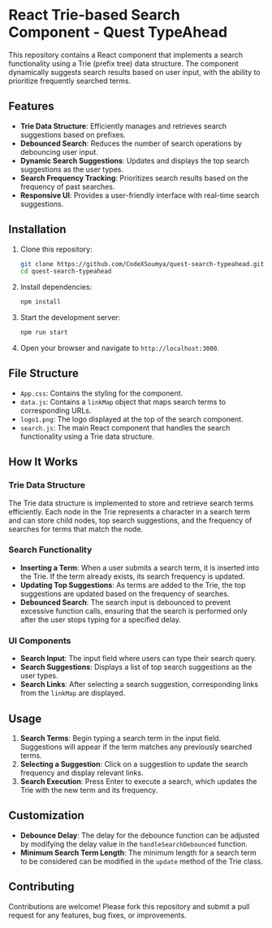 # React Trie-based Search Component - Quest TypeAhead

This repository contains a React component that implements a search functionality using a Trie (prefix tree) data structure. The component dynamically suggests search results based on user input, with the ability to prioritize frequently searched terms.

## Features

- **Trie Data Structure**: Efficiently manages and retrieves search suggestions based on prefixes.
- **Debounced Search**: Reduces the number of search operations by debouncing user input.
- **Dynamic Search Suggestions**: Updates and displays the top search suggestions as the user types.
- **Search Frequency Tracking**: Prioritizes search results based on the frequency of past searches.
- **Responsive UI**: Provides a user-friendly interface with real-time search suggestions.

## Installation

1. Clone this repository:
    ```bash
    git clone https://github.com/CodeXSoumya/quest-search-typeahead.git
    cd quest-search-typeahead
    ```

2. Install dependencies:
    ```bash
    npm install
    ```

3. Start the development server:
    ```bash
    npm run start
    ```

4. Open your browser and navigate to `http://localhost:3000`.

## File Structure

- `App.css`: Contains the styling for the component.
- `data.js`: Contains a `linkMap` object that maps search terms to corresponding URLs.
- `logo1.png`: The logo displayed at the top of the search component.
- `search.js`: The main React component that handles the search functionality using a Trie data structure.

## How It Works

### Trie Data Structure

The Trie data structure is implemented to store and retrieve search terms efficiently. Each node in the Trie represents a character in a search term and can store child nodes, top search suggestions, and the frequency of searches for terms that match the node.

### Search Functionality

- **Inserting a Term**: When a user submits a search term, it is inserted into the Trie. If the term already exists, its search frequency is updated.
- **Updating Top Suggestions**: As terms are added to the Trie, the top suggestions are updated based on the frequency of searches.
- **Debounced Search**: The search input is debounced to prevent excessive function calls, ensuring that the search is performed only after the user stops typing for a specified delay.

### UI Components

- **Search Input**: The input field where users can type their search query.
- **Search Suggestions**: Displays a list of top search suggestions as the user types.
- **Search Links**: After selecting a search suggestion, corresponding links from the `linkMap` are displayed.

## Usage

1. **Search Terms**: Begin typing a search term in the input field. Suggestions will appear if the term matches any previously searched terms.
2. **Selecting a Suggestion**: Click on a suggestion to update the search frequency and display relevant links.
3. **Search Execution**: Press Enter to execute a search, which updates the Trie with the new term and its frequency.

## Customization

- **Debounce Delay**: The delay for the debounce function can be adjusted by modifying the delay value in the `handleSearchDebounced` function.
- **Minimum Search Term Length**: The minimum length for a search term to be considered can be modified in the `update` method of the Trie class.

## Contributing

Contributions are welcome! Please fork this repository and submit a pull request for any features, bug fixes, or improvements.

